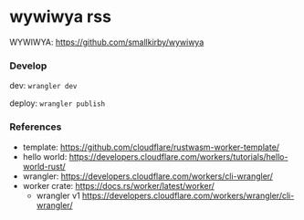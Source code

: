wywiwya rss
===========

WYWIWYA: https://github.com/smallkirby/wywiwya

### Develop

dev: `wrangler dev`

deploy: `wrangler publish`



### References
* template: https://github.com/cloudflare/rustwasm-worker-template/
* hello world: https://developers.cloudflare.com/workers/tutorials/hello-world-rust/
* wrangler: https://developers.cloudflare.com/workers/cli-wrangler/
* worker crate: https://docs.rs/worker/latest/worker/
  * wrangler v1 https://developers.cloudflare.com/workers/wrangler/cli-wrangler/
